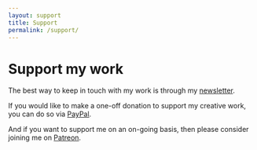 ```yaml
---
layout: support
title: Support
permalink: /support/
---
```


# Support my work

The best way to keep in touch with my work is through my [newsletter](http://eepurl.com/cW77dT).

If you would like to make a one-off donation to support my creative work, you can do so via [PayPal](http://paypal.me/AdamWestbrookArt).

And if you want to support me on an on-going basis, then please consider joining me on [Patreon](http://patreon.com/AdamWestbrook).